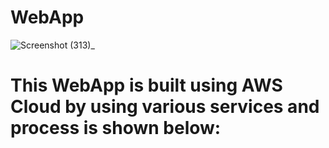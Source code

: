 # WebApp
![Screenshot (313)_](https://github.com/KSaiteja05/WebApp/assets/102404293/22091a98-9973-4091-ba47-56c963f275ac)

# This WebApp is built using AWS Cloud by using various services and process is shown below:
